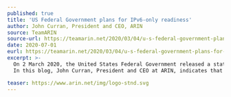 ```yaml
---
published: true
title: 'US Federal Government plans for IPv6-only readiness'
author: John Curran, President and CEO, ARIN
source: TeamARIN
source-url: https://teamarin.net/2020/03/04/u-s-federal-government-plans-for-ipv6-only-readiness/
date: 2020-07-01
eurl: https://teamarin.net/2020/03/04/u-s-federal-government-plans-for-ipv6-only-readiness/
excerpt: >-
  On 2 March 2020, the United States Federal Government released a statement about their plan to transition the majority of U.S. Government networks and services to IPv6-only networks inside the next five years. The new draft requires that "at least 80% of IP-enabled assets on federal networks are IPv6-only by the end of fiscal 2025".<br />
  In this blog, John Curran, President and CEO at ARIN, indicates that "Now is the time to begin your IPv6 planning and deployment, if you haven’t already."

teaser: https://www.arin.net/img/logo-stnd.svg
---
```

